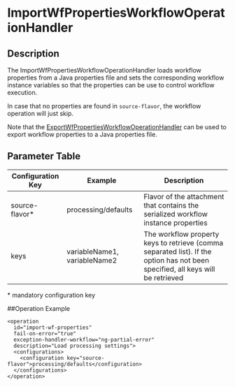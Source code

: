 # ImportWfPropertiesWorkflowOperationHandler

## Description
The ImportWfPropertiesWorkflowOperationHandler loads workflow properties from a Java properties file and sets
the corresponding workflow instance variables so that the properties can be use to control workflow execution.

In case that no properties are found in `source-flavor`, the workflow operation will just skip.

Note that the [ExportWfPropertiesWorkflowOperationHandler](export-wf-properties-woh.md) can be used to export workflow properties to a Java properties file.

## Parameter Table

|Configuration Key|Example                      |Description                                                          |
|-----------------|-----------------------------|---------------------------------------------------------------------|
|source-flavor*   |processing/defaults          |Flavor of the attachment that contains the serialized workflow instance properties|
|keys             |variableName1, variableName2 |The workflow property keys to retrieve (comma separated list). If the option has not been specified, all keys will be retrieved|

\* mandatory configuration key

##Operation Example

    <operation
      id="import-wf-properties"
      fail-on-error="true"
      exception-handler-workflow="ng-partial-error"
      description="Load processing settings">
      <configurations>
        <configuration key="source-flavor">processing/defaults</configuration>
      </configurations>
    </operation>

